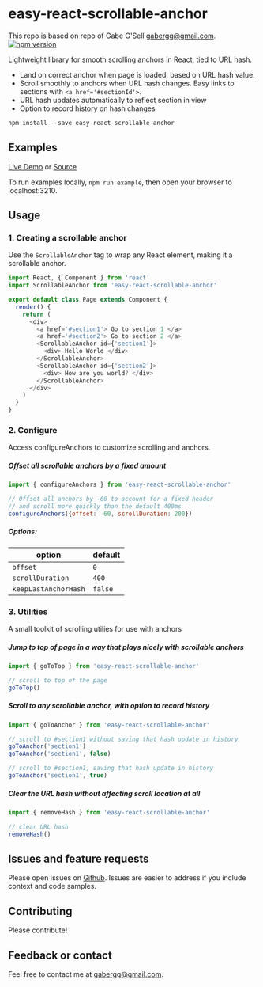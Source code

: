 easy-react-scrollable-anchor
=====================
This repo is based on repo of Gabe G'Sell <gabergg@gmail.com>.
[![npm version](https://img.shields.io/npm/v/easy-react-scrollable-anchor.svg?style=flat-square)](https://www.npmjs.com/package/easy-react-scrollable-anchor)

Lightweight library for smooth scrolling anchors in React, tied to URL hash.

* Land on correct anchor when page is loaded, based on URL hash value.
* Scroll smoothly to anchors when URL hash changes. Easy links to sections with `<a href='#sectionId'>`.
* URL hash updates automatically to reflect section in view
* Option to record history on hash changes

```js
npm install --save easy-react-scrollable-anchor
```

## Examples

[Live Demo](http://gabegsell.com/anchors/) or [Source](https://github.com/gabergg/react-scrollable-anchor/tree/master/example/src/components)

To run examples locally, `npm run example`, then open your
browser to localhost:3210.

## Usage

### 1. Creating a scrollable anchor

Use the `ScrollableAnchor` tag to wrap any React element, making it a scrollable anchor.

```js
import React, { Component } from 'react'
import ScrollableAnchor from 'easy-react-scrollable-anchor'

export default class Page extends Component {
  render() {
    return (
      <div>
        <a href='#section1'> Go to section 1 </a>
        <a href='#section2'> Go to section 2 </a>
        <ScrollableAnchor id={'section1'}>
          <div> Hello World </div>
        </ScrollableAnchor>
        <ScrollableAnchor id={'section2'}>
          <div> How are you world? </div>
        </ScrollableAnchor>
      </div>
    )
  }
}
```

### 2. Configure

Access configureAnchors to customize scrolling and anchors.

##### Offset all scrollable anchors by a fixed amount

```js
import { configureAnchors } from 'easy-react-scrollable-anchor'

// Offset all anchors by -60 to account for a fixed header
// and scroll more quickly than the default 400ms
configureAnchors({offset: -60, scrollDuration: 200})
```

##### Options:

| option                | default          |
| --------------------  | ---------------- |
| `offset`              | `0`              |
| `scrollDuration`      | `400`            |
| `keepLastAnchorHash`  | `false`          |

### 3. Utilities

A small toolkit of scrolling utilies for use with anchors

##### Jump to top of page in a way that plays nicely with scrollable anchors

```js
import { goToTop } from 'easy-react-scrollable-anchor'

// scroll to top of the page
goToTop()
```

##### Scroll to any scrollable anchor, with option to record history

```js
import { goToAnchor } from 'easy-react-scrollable-anchor'

// scroll to #section1 without saving that hash update in history
goToAnchor('section1')
goToAnchor('section1', false)

// scroll to #section1, saving that hash update in history
goToAnchor('section1', true)
```

##### Clear the URL hash without affecting scroll location at all

```js
import { removeHash } from 'easy-react-scrollable-anchor'

// clear URL hash
removeHash()
```

## Issues and feature requests

Please open issues on [Github](https://github.com/beastia/easy-react-scrollable-anchor/issues). Issues are easier to address if you include context and code samples.

## Contributing

Please contribute!

## Feedback or contact

Feel free to contact me at gabergg@gmail.com.
